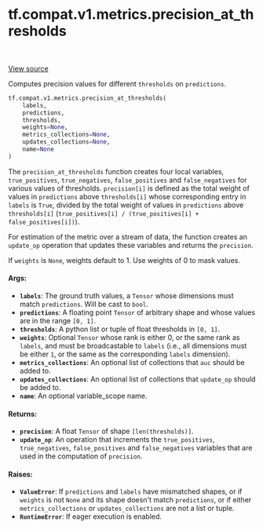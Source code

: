 <div itemscope itemtype="http://developers.google.com/ReferenceObject">
<meta itemprop="name" content="tf.compat.v1.metrics.precision_at_thresholds" />
<meta itemprop="path" content="Stable" />
</div>

# tf.compat.v1.metrics.precision_at_thresholds

<!-- Insert buttons and diff -->

<table class="tfo-notebook-buttons tfo-api" align="left">
</table>

<a target="_blank" href="/code/stable/tensorflow/python/ops/metrics_impl.py">View source</a>



Computes precision values for different `thresholds` on `predictions`.

``` python
tf.compat.v1.metrics.precision_at_thresholds(
    labels,
    predictions,
    thresholds,
    weights=None,
    metrics_collections=None,
    updates_collections=None,
    name=None
)
```



<!-- Placeholder for "Used in" -->

The `precision_at_thresholds` function creates four local variables,
`true_positives`, `true_negatives`, `false_positives` and `false_negatives`
for various values of thresholds. `precision[i]` is defined as the total
weight of values in `predictions` above `thresholds[i]` whose corresponding
entry in `labels` is `True`, divided by the total weight of values in
`predictions` above `thresholds[i]` (`true_positives[i] / (true_positives[i] +
false_positives[i])`).

For estimation of the metric over a stream of data, the function creates an
`update_op` operation that updates these variables and returns the
`precision`.

If `weights` is `None`, weights default to 1. Use weights of 0 to mask values.

#### Args:


* <b>`labels`</b>: The ground truth values, a `Tensor` whose dimensions must match
  `predictions`. Will be cast to `bool`.
* <b>`predictions`</b>: A floating point `Tensor` of arbitrary shape and whose values
  are in the range `[0, 1]`.
* <b>`thresholds`</b>: A python list or tuple of float thresholds in `[0, 1]`.
* <b>`weights`</b>: Optional `Tensor` whose rank is either 0, or the same rank as
  `labels`, and must be broadcastable to `labels` (i.e., all dimensions must
  be either `1`, or the same as the corresponding `labels` dimension).
* <b>`metrics_collections`</b>: An optional list of collections that `auc` should be
  added to.
* <b>`updates_collections`</b>: An optional list of collections that `update_op` should
  be added to.
* <b>`name`</b>: An optional variable_scope name.


#### Returns:


* <b>`precision`</b>: A float `Tensor` of shape `[len(thresholds)]`.
* <b>`update_op`</b>: An operation that increments the `true_positives`,
  `true_negatives`, `false_positives` and `false_negatives` variables that
  are used in the computation of `precision`.


#### Raises:


* <b>`ValueError`</b>: If `predictions` and `labels` have mismatched shapes, or if
  `weights` is not `None` and its shape doesn't match `predictions`, or if
  either `metrics_collections` or `updates_collections` are not a list or
  tuple.
* <b>`RuntimeError`</b>: If eager execution is enabled.

